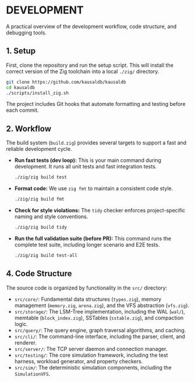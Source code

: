 # DEVELOPMENT

A practical overview of the development workflow, code structure, and debugging tools.

## 1. Setup

First, clone the repository and run the setup script. This will install the correct version of the Zig toolchain into a local `./zig/` directory.

```bash
git clone https://github.com/kausaldb/kausaldb
cd kausaldb
./scripts/install_zig.sh
```

The project includes Git hooks that automate formatting and testing before each commit.

## 2. Workflow

The build system (`build.zig`) provides several targets to support a fast and reliable development cycle.

*   **Run fast tests (dev loop):**
    This is your main command during development. It runs all unit tests and fast integration tests.
    ```bash
    ./zig/zig build test
    ```

*   **Format code:**
    We use `zig fmt` to maintain a consistent code style.
    ```bash
    ./zig/zig build fmt
    ```

*   **Check for style violations:**
    The `tidy` checker enforces project-specific naming and style conventions.
    ```bash
    ./zig/zig build tidy
    ```

*   **Run the full validation suite (before PR):**
    This command runs the complete test suite, including longer scenario and E2E tests.
    ```bash
    ./zig/zig build test-all
    ```

## 4. Code Structure

The source code is organized by functionality in the `src/` directory:

*   `src/core/`: Fundamental data structures (`types.zig`), memory management (`memory.zig`, `arena.zig`), and the VFS abstraction (`vfs.zig`).
*   `src/storage/`: The LSM-Tree implementation, including the WAL (`wal/`), memtable (`block_index.zig`), SSTables (`sstable.zig`), and compaction logic.
*   `src/query/`: The query engine, graph traversal algorithms, and caching.
*   `src/cli/`: The command-line interface, including the parser, client, and renderer.
*   `src/server/`: The TCP server daemon and connection manager.
*   `src/testing/`: The core simulation framework, including the test harness, workload generator, and property checkers.
*   `src/sim/`: The deterministic simulation components, including the `SimulationVFS`.
